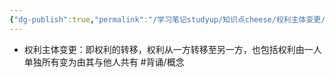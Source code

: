 ```yaml
---
{"dg-publish":true,"permalink":"/学习笔记studyup/知识点cheese/权利主体变更/","dgPassFrontmatter":true,"created":"2024-07-14T09:43:27.229+08:00","updated":"2024-09-11T12:17:19.288+08:00"}
---
```


- 权利主体变更：即权利的转移，权利从一方转移至另一方，也包括权利由一人单独所有变为由其与他人共有 #背诵/概念 
